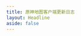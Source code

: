 ```yaml
---
title: 原神地图客户端更新日志
layout: Headline
aside: false
---
```


<script>
  if(!import.meta.env.SSR && window)
    window.location.href = `../blog/${import.meta.env.VITE_BLOG_CHANGELOG_WEB_ZH_ID}`;
</script>
